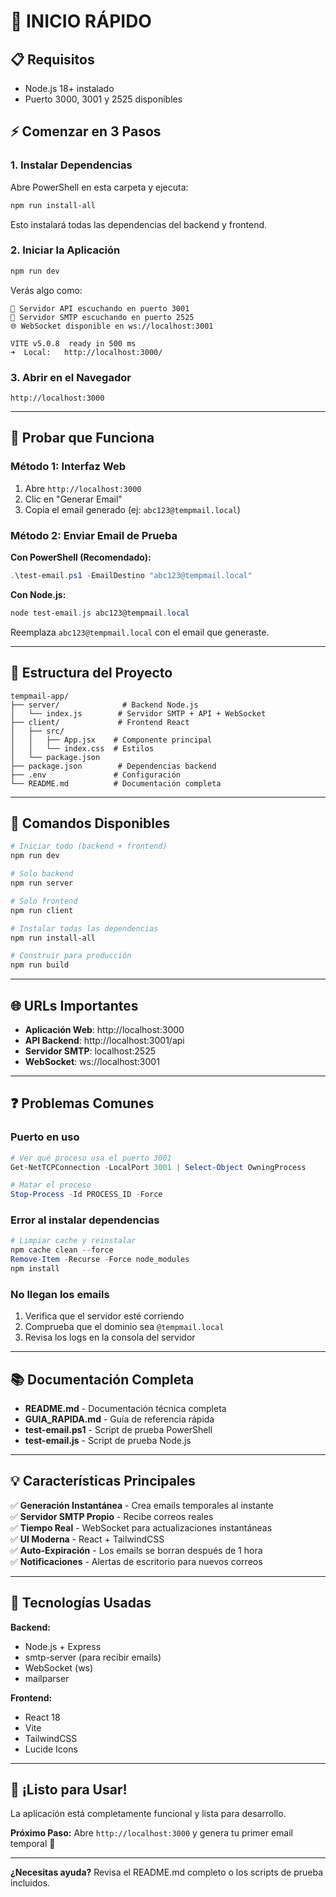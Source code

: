 # 🚀 INICIO RÁPIDO

## 📋 Requisitos
- Node.js 18+ instalado
- Puerto 3000, 3001 y 2525 disponibles

## ⚡ Comenzar en 3 Pasos

### 1. Instalar Dependencias
Abre PowerShell en esta carpeta y ejecuta:

```powershell
npm run install-all
```

Esto instalará todas las dependencias del backend y frontend.

### 2. Iniciar la Aplicación
```powershell
npm run dev
```

Verás algo como:
```
🚀 Servidor API escuchando en puerto 3001
📨 Servidor SMTP escuchando en puerto 2525
🌐 WebSocket disponible en ws://localhost:3001

VITE v5.0.8  ready in 500 ms
➜  Local:   http://localhost:3000/
```

### 3. Abrir en el Navegador
```
http://localhost:3000
```

---

## 🧪 Probar que Funciona

### Método 1: Interfaz Web
1. Abre `http://localhost:3000`
2. Clic en "Generar Email"
3. Copia el email generado (ej: `abc123@tempmail.local`)

### Método 2: Enviar Email de Prueba

**Con PowerShell (Recomendado):**
```powershell
.\test-email.ps1 -EmailDestino "abc123@tempmail.local"
```

**Con Node.js:**
```powershell
node test-email.js abc123@tempmail.local
```

Reemplaza `abc123@tempmail.local` con el email que generaste.

---

## 📁 Estructura del Proyecto

```
tempmail-app/
├── server/              # Backend Node.js
│   └── index.js        # Servidor SMTP + API + WebSocket
├── client/             # Frontend React
│   ├── src/
│   │   ├── App.jsx    # Componente principal
│   │   └── index.css  # Estilos
│   └── package.json
├── package.json        # Dependencias backend
├── .env               # Configuración
└── README.md          # Documentación completa
```

---

## 🎯 Comandos Disponibles

```powershell
# Iniciar todo (backend + frontend)
npm run dev

# Solo backend
npm run server

# Solo frontend
npm run client

# Instalar todas las dependencias
npm run install-all

# Construir para producción
npm run build
```

---

## 🌐 URLs Importantes

- **Aplicación Web**: http://localhost:3000
- **API Backend**: http://localhost:3001/api
- **Servidor SMTP**: localhost:2525
- **WebSocket**: ws://localhost:3001

---

## ❓ Problemas Comunes

### Puerto en uso
```powershell
# Ver qué proceso usa el puerto 3001
Get-NetTCPConnection -LocalPort 3001 | Select-Object OwningProcess

# Matar el proceso
Stop-Process -Id PROCESS_ID -Force
```

### Error al instalar dependencias
```powershell
# Limpiar cache y reinstalar
npm cache clean --force
Remove-Item -Recurse -Force node_modules
npm install
```

### No llegan los emails
1. Verifica que el servidor esté corriendo
2. Comprueba que el dominio sea `@tempmail.local`
3. Revisa los logs en la consola del servidor

---

## 📚 Documentación Completa

- **README.md** - Documentación técnica completa
- **GUIA_RAPIDA.md** - Guía de referencia rápida
- **test-email.ps1** - Script de prueba PowerShell
- **test-email.js** - Script de prueba Node.js

---

## 💡 Características Principales

✅ **Generación Instantánea** - Crea emails temporales al instante  
✅ **Servidor SMTP Propio** - Recibe correos reales  
✅ **Tiempo Real** - WebSocket para actualizaciones instantáneas  
✅ **UI Moderna** - React + TailwindCSS  
✅ **Auto-Expiración** - Los emails se borran después de 1 hora  
✅ **Notificaciones** - Alertas de escritorio para nuevos correos  

---

## 🎨 Tecnologías Usadas

**Backend:**
- Node.js + Express
- smtp-server (para recibir emails)
- WebSocket (ws)
- mailparser

**Frontend:**
- React 18
- Vite
- TailwindCSS
- Lucide Icons

---

## 🚀 ¡Listo para Usar!

La aplicación está completamente funcional y lista para desarrollo.

**Próximo Paso:** Abre `http://localhost:3000` y genera tu primer email temporal 🎉

---

**¿Necesitas ayuda?** Revisa el README.md completo o los scripts de prueba incluidos.
